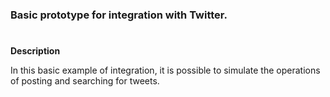 
<h3>Basic prototype for integration with Twitter.</h3>

#
**Description**

In this basic example of integration, it is possible to simulate the operations of posting and searching for tweets.




